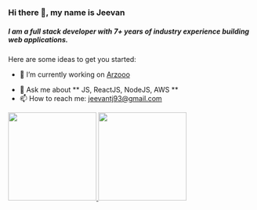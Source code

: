 ### Hi there 👋,  my name is Jeevan


##### I am a full stack developer with 7+ years of industry experience building web applications.

Here are some ideas to get you started:

- 🔭 I’m currently working on [Arzooo](https://github.com/arzooo-tech)
<!-- - 🌱 I’m currently learning ... -->
<!-- - 👯 I’m looking to collaborate on ... -->
<!-- - 🤔 I’m looking for help with ... -->
- 💬 Ask me about ** JS, ReactJS, NodeJS, AWS **
- 📫 How to reach me: jeevantj93@gmail.com
<!-- - 😄 Pronouns: He/Him -->
<!-- - ⚡ Fun fact: ... -->

<div>
  <a href="https://github.com/JeevanJain">
  <img height="180em" src="https://github-readme-stats.vercel.app/api?username=JeevanJain&show_icons=true&include_all_commits=true&count_private=true"/>
  <img height="180em" src="https://github-readme-stats.vercel.app/api/top-langs/?username=JeevanJain&layout=compact&langs_count=6"/>
</div>

<!-- ![Profile views](https://gpvc.arturio.dev/JeevanJain) -->
